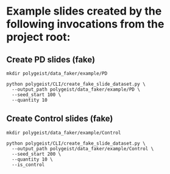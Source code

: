 # Example slides created by the following invocations from the project root:

## Create PD slides (fake)
```shell
mkdir polygeist/data_faker/example/PD

python polygeist/CLI/create_fake_slide_dataset.py \
  --output_path polygeist/data_faker/example/PD \
  --seed_start 100 \
  --quantity 10
```
## Create Control slides (fake)
```shell
mkdir polygeist/data_faker/example/Control

python polygeist/CLI/create_fake_slide_dataset.py \
  --output_path polygeist/data_faker/example/Control \
  --seed_start 200 \
  --quantity 10 \
  --is_control
```
